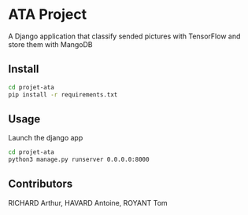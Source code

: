 # ATA Project

A Django application that classify sended pictures with TensorFlow and store them with MangoDB

## Install

```sh
cd projet-ata
pip install -r requirements.txt
```

## Usage

Launch the django app

```sh
cd projet-ata
python3 manage.py runserver 0.0.0.0:8000
```

## Contributors

RICHARD Arthur, HAVARD Antoine, ROYANT Tom